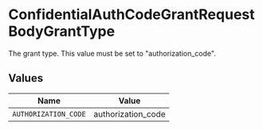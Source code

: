 # ConfidentialAuthCodeGrantRequestBodyGrantType

The grant type. This value must be set to "authorization_code".


## Values

| Name                 | Value                |
| -------------------- | -------------------- |
| `AUTHORIZATION_CODE` | authorization_code   |
